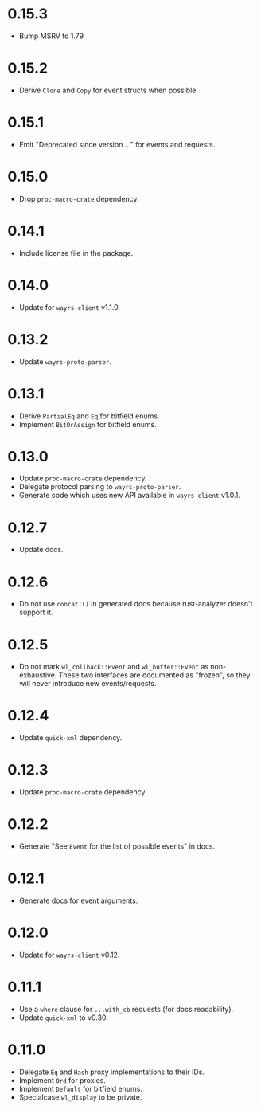# 0.15.3

- Bump MSRV to 1.79

# 0.15.2

- Derive `Clone` and `Copy` for event structs when possible.

# 0.15.1

- Emit "Deprecated since version ..." for events and requests.

# 0.15.0

- Drop `proc-macro-crate` dependency.

# 0.14.1

- Include license file in the package.

# 0.14.0

- Update for `wayrs-client` v1.1.0.

# 0.13.2

- Update `wayrs-proto-parser`.

# 0.13.1

- Derive `PartialEq` and `Eq` for bitfield enums.
- Implement `BitOrAssign` for bitfield enums.

# 0.13.0

- Update `proc-macro-crate` dependency.
- Delegate protocol parsing to `wayrs-proto-parser`.
- Generate code which uses new API available in `wayrs-client` v1.0.1.

# 0.12.7

- Update docs.

# 0.12.6

- Do not use `concat!()` in generated docs because rust-analyzer doesn't support it.

# 0.12.5

- Do not mark `wl_collback::Event` and `wl_buffer::Event` as non-exhaustive. These two interfaces
  are documented as "frozen", so they will never introduce new events/requests.

# 0.12.4

- Update `quick-xml` dependency.

# 0.12.3

- Update `proc-macro-crate` dependency.

# 0.12.2

- Generate "See `Event` for the list of possible events" in docs.

# 0.12.1

- Generate docs for event arguments.

# 0.12.0

- Update for `wayrs-client` v0.12.

# 0.11.1

- Use a `where` clause for `...with_cb` requests (for docs readability).
- Update `quick-xml` to v0.30.

# 0.11.0

- Delegate `Eq` and `Hash` proxy implementations to their IDs.
- Implement `Ord` for proxies.
- Implement `Default` for bitfield enums.
- Specialcase `wl_display` to be private.
